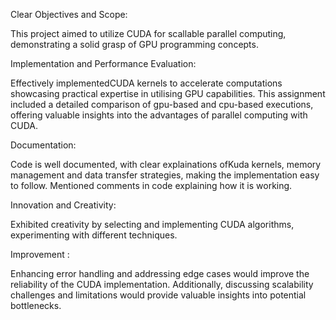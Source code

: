 Clear Objectives and Scope:

This project aimed to utilize CUDA for scallable parallel computing, demonstrating a solid grasp of GPU programming concepts.


Implementation and Performance Evaluation:

Effectively implementedCUDA kernels to accelerate computations showcasing practical expertise in utilising GPU capabilities. This assignment included a detailed comparison of gpu-based and cpu-based executions, offering valuable insights into the advantages of parallel computing with CUDA.

Documentation:

Code is well documented, with clear explainations ofKuda kernels, memory management and data transfer strategies, making the implementation easy to follow. Mentioned comments in code explaining how it is working.

Innovation and Creativity:

Exhibited creativity by selecting and implementing CUDA algorithms, experimenting with different techniques.

Improvement :

Enhancing error handling and addressing edge cases would improve the reliability of the CUDA implementation. Additionally, discussing scalability challenges and limitations would provide valuable insights into potential bottlenecks.
